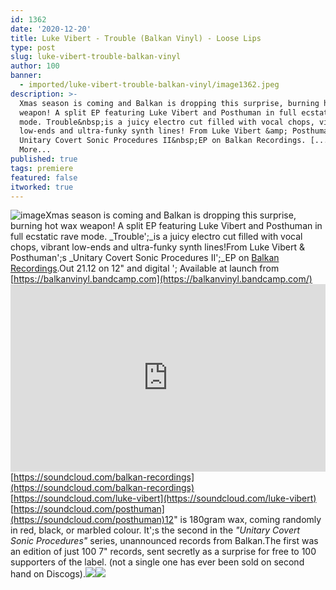 ```yaml
---
id: 1362
date: '2020-12-20'
title: Luke Vibert - Trouble (Balkan Vinyl) - Loose Lips
type: post
slug: luke-vibert-trouble-balkan-vinyl
author: 100
banner:
  - imported/luke-vibert-trouble-balkan-vinyl/image1362.jpeg
description: >-
  Xmas season is coming and Balkan is dropping this surprise, burning hot wax
  weapon! A split EP featuring Luke Vibert and Posthuman in full ecstatic rave
  mode. Trouble&nbsp;is a juicy electro cut filled with vocal chops, vibrant
  low-ends and ultra-funky synth lines! From Luke Vibert &amp; Posthuman&#39;s
  Unitary Covert Sonic Procedures II&nbsp;EP on Balkan Recordings. [...]Read
  More...
published: true
tags: premiere
featured: false
itworked: true
---
```

![image](../imported/luke-vibert-trouble-balkan-vinyl/image1362.jpeg)Xmas season is coming and Balkan is dropping this surprise, burning hot wax weapon! A split EP featuring Luke Vibert and Posthuman in full ecstatic rave mode. _Trouble';_is a juicy electro cut filled with vocal chops, vibrant low-ends and ultra-funky synth lines!From Luke Vibert & Posthuman';s _Unitary Covert Sonic Procedures II';_EP on [Balkan Recordings](https://balkanvinyl.bandcamp.com/).Out 21.12 on 12" and digital '; Available at launch from [https://balkanvinyl.bandcamp.com](https://balkanvinyl.bandcamp.com/)<iframe width='100%' height='300' scrolling='no' frameborder='no' allow='autoplay' src='https://w.soundcloud.com/player/?url=https%3A//api.soundcloud.com/tracks/951113740&color=%23ff5500&auto_play=false&hide_related=false&show_comments=true&show_user=true&show_reposts=false&show_teaser=true'></iframe>[https://soundcloud.com/balkan-recordings](https://soundcloud.com/balkan-recordings)  
[https://soundcloud.com/luke-vibert](https://soundcloud.com/luke-vibert)  
[https://soundcloud.com/posthuman](https://soundcloud.com/posthuman)12" is 180gram wax, coming randomly in red, black, or marbled colour. It';s the second in the _"Unitary Covert Sonic Procedures"_ series, unannounced records from Balkan.The first was an edition of just 100 7" records, sent secretly as a surprise for free to 100 supporters of the label. (not a single one has ever been sold on second hand on Discogs).![](/wp-content/uploads/live/img/wysiwyg/5fdf48d53dd0b.jpg)![](/wp-content/uploads/live/img/wysiwyg/5fdf48e62a275.jpg)